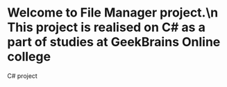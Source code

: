 # Welcome to File Manager project.\n This project is realised on C# as a part of studies at GeekBrains Online college
C# project
